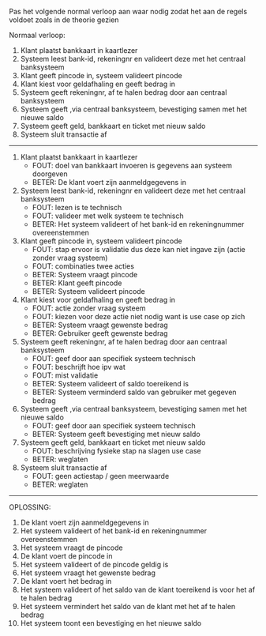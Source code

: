 Pas het volgende normal verloop aan waar nodig zodat het aan de regels voldoet zoals in de theorie gezien

Normaal verloop:

1. Klant plaatst bankkaart in kaartlezer
2. Systeem leest bank-id, rekeningnr en valideert deze met het centraal banksysteem
3. Klant geeft pincode in, systeem valideert pincode
4. Klant kiest voor geldafhaling en geeft bedrag in
5. Systeem geeft rekeningnr, af te halen bedrag door aan centraal banksysteem
6. Systeem geeft ,via centraal banksysteem, bevestiging samen met het nieuwe saldo
7. Systeem geeft geld, bankkaart en ticket met nieuw saldo
8. Systeem sluit transactie af

---

1. Klant plaatst bankkaart in kaartlezer
   - FOUT: doel van bankkaart invoeren is gegevens aan systeem doorgeven
   - BETER: De klant voert zijn aanmeldgegevens in
2. Systeem leest bank-id, rekeningnr en valideert deze met het centraal banksysteem
   - FOUT: lezen is te technisch
   - FOUT: valideer met welk systeem te technisch
   - BETER: Het systeem valideert of het bank-id en rekeningnummer overeenstemmen
3. Klant geeft pincode in, systeem valideert pincode
   - FOUT: stap ervoor is validatie dus deze kan niet ingave zijn (actie zonder vraag systeem)
   - FOUT: combinaties twee acties
   - BETER: Systeem vraagt pincode
   - BETER: Klant geeft pincode
   - BETER: Systeem valideert pincode
4. Klant kiest voor geldafhaling en geeft bedrag in
   - FOUT: actie zonder vraag systeem
   - FOUT: kiezen voor deze actie niet nodig want is use case op zich
   - BETER: Systeem vraagt gewenste bedrag
   - BETER: Gebruiker geeft gewenste bedrag
5. Systeem geeft rekeningnr, af te halen bedrag door aan centraal banksysteem
   - FOUT: geef door aan specifiek systeem technisch
   - FOUT: beschrijft hoe ipv wat
   - FOUT: mist validatie
   - BETER: Systeem valideert of saldo toereikend is
   - BETER: Systeem verminderd saldo van gebruiker met gegeven bedrag
6. Systeem geeft ,via centraal banksysteem, bevestiging samen met het nieuwe saldo
   - FOUT: geef door aan specifiek systeem technisch
   - BETER: Systeem geeft bevestiging met nieuw saldo
7. Systeem geeft geld, bankkaart en ticket met nieuw saldo
   - FOUT: beschrijving fysieke stap na slagen use case
   - BETER: weglaten
9. Systeem sluit transactie af
   - FOUT: geen actiestap / geen meerwaarde
   - BETER: weglaten


---

OPLOSSING:

1. De klant voert zijn aanmeldgegevens in
2. Het systeem valideert of het bank-id en rekeningnummer overeenstemmen
3. Het systeem vraagt de pincode
4. De klant voert de pincode in
5. Het systeem valideert of de pincode geldig is
6. Het systeem vraagt het gewenste bedrag
7. De klant voert het bedrag in
8. Het systeem valideert of het saldo van de klant toereikend is voor het af te halen bedrag
9. Het systeem vermindert het saldo van de klant met het af te halen bedrag
10. Het systeem toont een bevestiging en het nieuwe saldo
